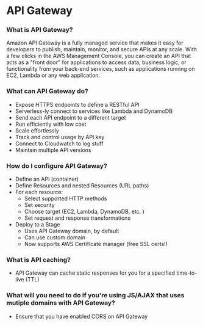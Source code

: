 # API Gateway

<!--- QA: Question --->
### What is API Gateway?
<!--- QA: Answer --->
Amazon API Gateway is a fully managed service that makes it easy for 
developers to publish, maintain, monitor, and secure APIs at any scale. With 
a few clicks in the AWS Management Console, you can create an API that acts 
as a "front door" for applications to access data, business logic, or 
functionality from your back-end services, such as applications running on 
EC2, Lambda or any web application.

<!--- QA: Question --->
### What can API Gateway do?
<!--- QA: Answer --->
- Expose HTTPS endpoints to define a RESTful API
- Serverless-ly connect to services like Lambda and DynamoDB
- Send each API endpoint to a different target
- Run efficiently with low cost
- Scale effortlessly
- Track and control usage by API key
- Connect to Cloudwatch to log stuff
- Maintain multiple API versions

<!--- QA: Question --->
### How do I configure API Gateway?
<!--- QA: Answer --->
- Define an API (container)
- Define Resources and nested Resources (URL paths)
- For each resource:
    - Select supported HTTP methods
    - Set security
    - Choose target (EC2, Lambda, DynamoDB, etc. )
    - Set request and response transformations
- Deploy to a Stage
    - Uses API Gateway domain, by default
    - Can use custom domain
    - Now supports AWS Certificate manager (free SSL certs!)
    
<!--- QA: Question --->
### What is API caching?
<!--- QA: Answer --->
- API Gateway can cache static responses for you for a specified time-to-live
 (TTL)
 
 <!--- QA: Question --->
### What will you need to do if you're using JS/AJAX that uses mutiple domains with API Gateway?
<!--- QA: Answer --->
 - Ensure that you have enabled CORS on API Gateway
    